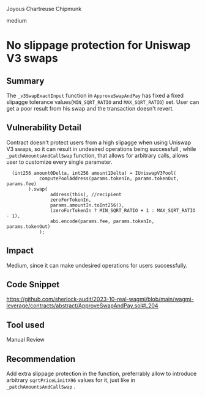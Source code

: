 Joyous Chartreuse Chipmunk

medium

# No slippage protection for Uniswap V3 swaps
## Summary
The `_v3SwapExactInput` function in `ApproveSwapAndPay` has fixed a fixed slipagge tolerance values(`MIN_SQRT_RATIO` and `MAX_SQRT_RATIO`)  set. User can get a poor result from his swap and the transaction doesn't revert.

## Vulnerability Detail

Contract doesn't protect users from a high slipagge when using Uniswap V3 swaps, so it can result in undesired operations being successfull , while `_patchAmountsAndCallSwap` function, that allows for arbitrary calls, allows user to customize every single parameter.

```solidity
  (int256 amount0Delta, int256 amount1Delta) = IUniswapV3Pool(
            computePoolAddress(params.tokenIn, params.tokenOut, params.fee)
        ).swap(
                address(this), //recipient
                zeroForTokenIn,
                params.amountIn.toInt256(),
                (zeroForTokenIn ? MIN_SQRT_RATIO + 1 : MAX_SQRT_RATIO - 1),
                abi.encode(params.fee, params.tokenIn, params.tokenOut)
            );

```
## Impact

Medium, since it can make undesired operations for users successfully.

## Code Snippet

https://github.com/sherlock-audit/2023-10-real-wagmi/blob/main/wagmi-leverage/contracts/abstract/ApproveSwapAndPay.sol#L204

## Tool used

Manual Review

## Recommendation

Add extra slippage protection in the function, preferrably allow to introduce arbitrary `sqrtPriceLimitX96` values for it, just like in `_patchAmountsAndCallSwap` .

